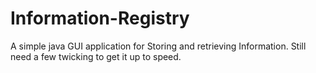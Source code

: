 # Information-Registry
A simple java GUI application for Storing and retrieving Information.
Still need a few twicking to get it up to speed. 
